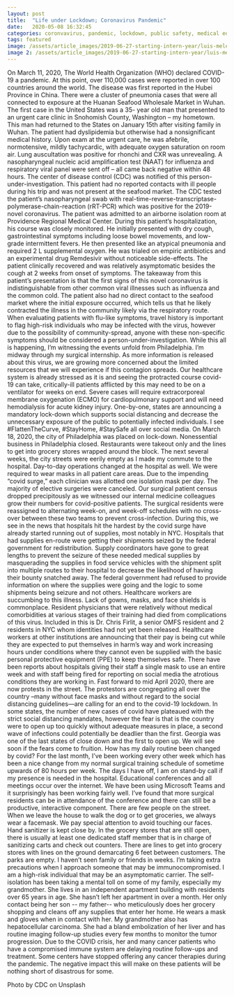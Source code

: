 ```yaml
--- 
layout: post
title:  "Life under Lockdown; Coronavirus Pandemic"
date:   2020-05-08 16:32:45
categories: coronvavirus, pandemic, lockdown, public safety, medical education
tags: featured
image: /assets/article_images/2019-06-27-starting-intern-year/luis-melendez.jpg
image 2: /assets/article_images/2019-06-27-starting-intern-year/luis-melendez_mobile.jpg
---
```


On March 11, 2020, The World Health Organization (WHO) declared COVID-19 a pandemic. At this point, over 110,000 cases were reported in over 100 countries around the world. The disease was first reported in the Hubei Province in China. There were a cluster of pneumonia cases that were all connected to exposure at the Huanan Seafood Wholesale Market in Wuhan. The first case in the United States was a 35- year old man that presented to an urgent care clinic in Snohomish County, Washington – my hometown. This man had returned to the States on January 15th after visiting family in Wuhan. The patient had dyslipidemia but otherwise had a nonsignificant medical history. Upon exam at the urgent care, he was afebrile, normotensive, mildly tachycardic, with adequate oxygen saturation on room air. Lung auscultation was positive for rhonchi and CXR was unrevealing.  A nasopharyngeal nucleic acid amplification test (NAAT) for influenza and respiratory viral panel were sent off – all came back negative within 48 hours. The center of disease control (CDC) was notified of this person-under-investigation. This patient had no reported contacts with ill people during his trip and was not present at the seafood market. The CDC tested the patient’s nasopharyngeal swab with real-time-reverse-transcriptase-polymerase-chain-reaction (rRT-PCR) which was positive for the 2019-novel coronavirus. The patient was admitted to an airborne isolation room at Providence Regional Medical Center. During this patient’s hospitalization, his course was closely monitored. He initially presented with dry cough, gastrointestinal symptoms including loose bowel movements, and low-grade intermittent fevers. He then presented like an atypical pneumonia and required 2 L supplemental oxygen. He was trialed on empiric antibiotics and an experimental drug Remdesivir without noticeable side-effects. The patient clinically recovered and was relatively asymptomatic besides the cough at 2 weeks from onset of symptoms. The takeaway from this patient’s presentation is that the first signs of this novel coronavirus is indistinguishable from other common viral illnesses such as influenza and the common cold. The patient also had no direct contact to the seafood market where the initial exposure occurred, which tells us that he likely contracted the illness in the community likely via the respiratory route. When evaluating patients with flu-like symptoms, travel history is important to flag high-risk individuals who may be infected with the virus, however due to the possibility of community-spread, anyone with these non-specific symptoms should be considered a person-under-investigation.
While this all is happening, I’m witnessing the events unfold from Philadelphia. I’m midway through my surgical internship. As more information is released about this virus, we are growing more concerned about the limited resources that we will experience if this contagion spreads. Our healthcare system is already stressed as it is and seeing the protracted course covid-19 can take, critically-ill patients afflicted by this may need to be on a ventilator for weeks on end. Severe cases will require extracorporeal membrane oxygenation (ECMO) for cardiopulmonary support and will need hemodialysis for acute kidney injury. One-by-one, states are announcing a mandatory lock-down which supports social distancing and decrease the unnecessary exposure of the public to potentially infected individuals. I see #FlattenTheCurve, #StayHome, #StaySafe all over social media. On March 18, 2020, the city of Philadelphia was placed on lock-down. Nonessential business in Philadelphia closed. Restaurants were takeout only and the lines to get into grocery stores wrapped around the block. The next several weeks, the city streets were eerily empty as I made my commute to the hospital.  Day-to-day operations changed at the hospital as well. We were required to wear masks in all patient care areas. Due to the impending “covid surge,” each clinician was allotted one isolation mask per day. The majority of elective surgeries were canceled. Our surgical patient census dropped precipitously as we witnessed our internal medicine colleagues grow their numbers for covid-positive patients.  The surgical residents were reassigned to alternating week-on, and week-off schedules with no cross-over between these two teams to prevent cross-infection. 
During this, we see in the news that hospitals hit the hardest by the covid surge have already started running out of supplies, most notably in NYC. Hospitals that had supplies en-route were getting their shipments seized by the federal government for redistribution. Supply coordinators have gone to great lengths to prevent the seizure of these needed medical supplies by masquerading the supplies in food service vehicles with the shipment split into multiple routes to their hospital to decrease the likelihood of having their bounty snatched away. The federal government had refused to provide information on where the supplies were going and the logic to some shipments being seizure and not others. 
Healthcare workers are succumbing to this illness. Lack of gowns, masks, and face shields is commonplace. Resident physicians that were relatively without medical comorbidities at various stages of their training had died from complications of this virus. Included in this is Dr. Chris Firlit, a senior OMFS resident and 2 residents in NYC whom identities had not yet been released. Healthcare workers at other institutions are announcing that their pay is being cut while they are expected to put themselves in harm’s way and work increasing hours under conditions where they cannot even be supplied with the basic personal protective equipment (PPE) to keep themselves safe. There have been reports about hospitals giving their staff a single mask to use an entire week and with staff being fired for reporting on social media the atrotious conditions they are working in.
Fast forward to mid April 2020, there are now protests in the street. The protestors are congregating all over the country –many without face masks and without regard to the social distancing guidelines—are calling for an end to the covid-19 lockdown. In some states, the number of new cases of covid have plateaued with the strict social distancing mandates, however the fear is that is the country were to open up too quickly without adequate measures in place, a second wave of infections could potentially be deadlier than the first. Georgia was one of the last states of close down and the first to open up. We will see soon if the fears come to fruition.
How has my daily routine been changed by covid? For the last month, I’ve been working every other week which has been a nice change from my normal surgical training schedule of sometime upwards of 80 hours per week. The days I have off, I am on stand-by call if my presence is needed in the hospital. Educational conferences and all meetings occur over the internet. We have been using Microsoft Teams and it surprisingly has been working fairly well. I’ve found that more surgical residents can be in attendance of the conference and there can still be a productive, interactive component. 
There are few people on the street. When we leave the house to walk the dog or to get groceries, we always wear a facemask. We pay special attention to avoid touching our faces. Hand sanitizer is kept close by. In the grocery stores that are still open, there is usually at least one dedicated staff member that is in charge of sanitizing carts and check out counters. There are lines to get into grocery stores with lines on the ground demarcating 6 feet between customers. The parks are empty. I haven’t seen family or friends in weeks. I’m taking extra precautions when I approach someone that may be immunocompromised. I am a high-risk individual that may be an asymptomatic carrier.
 The self-isolation has been taking a mental toll on some of my family, especially my grandmother. She lives in an independent apartment building with residents over 65 years in age. She hasn’t left her apartment in over a month. Her only contact being her son -- my father-- who meticulously does her grocery shopping and cleans off any supplies that enter her home. He wears a mask and gloves when in contact with her. My grandmother also has hepatocellular carcinoma. She had a bland embolization of her liver and has routine imaging follow-up studies every few months to monitor the tumor progression. Due to the COVID crisis, her and many cancer patients who have a compromised immune system are delaying routine follow-ups and treatment. Some centers have stopped offering any cancer therapies during the pandemic. The negative impact this will make on these patients will be nothing short of disastrous for some.

Photo by CDC on Unsplash